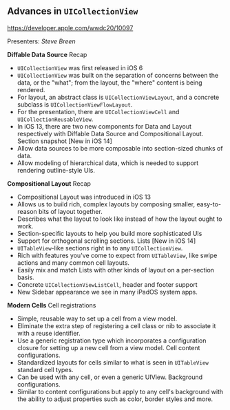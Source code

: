 ## Advances in `UICollectionView`

https://developer.apple.com/wwdc20/10097

Presenters: _Steve Breen_

**Diffable Data Source**
Recap
- `UICollectionView` was first released in iOS 6
- `UICollectionView` was built on the separation of concerns between the data, or the "what"; from the layout, the "where" content is being rendered.
- For layout, an abstract class is `UICollectionViewLayout`, and a concrete subclass is `UICollectionViewFlowLayout`.
- For the presentation, there are `UICollectionViewCell` and `UICollectionReusableView`.
- In iOS 13, there are two new components for Data and Layout respectively with Diffable Data Source and Compositional Layout. 
Section snapshot [New in iOS 14]
- Allow data sources to be more composable into section-sized chunks of data.
- Allow modeling of hierarchical data, which is needed to support rendering outline-style UIs.

**Compositional Layout**
Recap
- Compositional Layout was introduced in iOS 13
- Allows us to build rich, complex layouts by composing smaller, easy-to-reason bits of layout together.
- Describes what the layout to look like instead of how the layout ought to work.
- Section-specific layouts to help you build more sophisticated UIs
- Support for orthogonal scrolling sections.
Lists [New in iOS 14]
-  `UITableView`-like sections right in to any `UICollectionView`.
- Rich with features you've come to expect from `UITableView`, like swipe actions and many common cell layouts. 
- Easily mix and match Lists with other kinds of layout on a per-section basis.
- Concrete `UICollectionViewListCell`, header and footer support
- New Sidebar appearance we see in many iPadOS system apps.

**Modern Cells**
Cell registrations
- Simple, reusable way to set up a cell from a view model.
- Eliminate the extra step of registering a cell class or nib to associate it with a reuse identifier.
- Use a generic registration type which incorporates a configuration closure for setting up a new cell from a view model.
Cell content configurations. 
- Standardized layouts for cells similar to what is seen in `UITableView` standard cell types.
- Can be used with any cell, or even a generic UIView. 
Background configurations. 
- Similar to content configurations but apply to any cell's background with the ability to adjust properties such as color, border styles and more.
